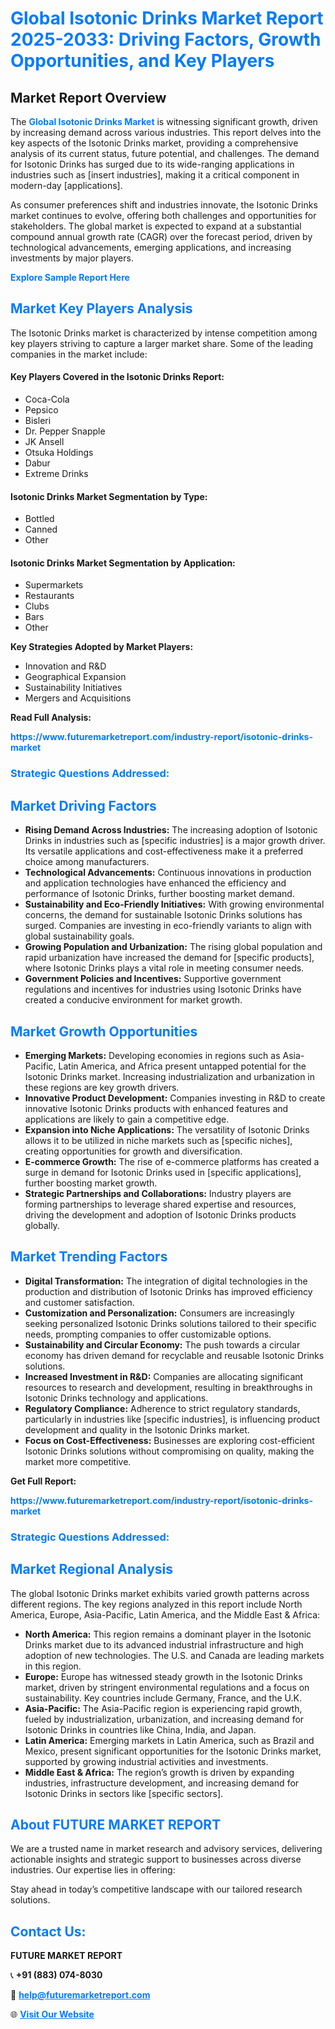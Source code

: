 <h1 style="color: #007BFF;">Global Isotonic Drinks Market Report 2025-2033: Driving Factors, Growth Opportunities, and Key Players</h1>

<section id="overview">
<h2>Market Report Overview</h2>
<p>The <a href="https://www.futuremarketreport.com/industry-report/isotonic-drinks-market" style="color: #007BFF; text-decoration: none;"><strong>Global Isotonic Drinks Market</strong></a> is witnessing significant growth, driven by increasing demand across various industries. This report delves into the key aspects of the Isotonic Drinks market, providing a comprehensive analysis of its current status, future potential, and challenges. The demand for Isotonic Drinks has surged due to its wide-ranging applications in industries such as [insert industries], making it a critical component in modern-day [applications].</p>
<p>As consumer preferences shift and industries innovate, the Isotonic Drinks market continues to evolve, offering both challenges and opportunities for stakeholders. The global market is expected to expand at a substantial compound annual growth rate (CAGR) over the forecast period, driven by technological advancements, emerging applications, and increasing investments by major players.</p>
</section>

<section id="overview">
<p><a href="https://www.futuremarketreport.com/request-sample/reportId=89348" style="color: #007BFF; text-decoration: none;"><strong>Explore Sample Report Here</strong></a></p>
</section>

<section id="key-players">
<h2 style="color: #007BFF;">Market Key Players Analysis</h2>
<p>The Isotonic Drinks market is characterized by intense competition among key players striving to capture a larger market share. Some of the leading companies in the market include:</p>
<h4>Key Players Covered in the Isotonic Drinks Report:</h4>
<ul><li>Coca-Cola</li><li>Pepsico</li><li>Bisleri</li><li>Dr. Pepper Snapple</li><li>JK Ansell</li><li>Otsuka Holdings</li><li>Dabur</li><li>Extreme Drinks</li></ul>
<h4>Isotonic Drinks Market Segmentation by Type:</h4>
<ul><li>Bottled</li><li>Canned</li><li>Other</li></ul>

<h4>Isotonic Drinks Market Segmentation by Application:</h4>
<ul><li>Supermarkets</li><li>Restaurants</li><li>Clubs</li><li>Bars</li><li>Other</li></ul>
<p><strong>Key Strategies Adopted by Market Players:</strong></p>
<ul>
<li>Innovation and R&D</li>
<li>Geographical Expansion</li>
<li>Sustainability Initiatives</li>
<li>Mergers and Acquisitions</li>
</ul>
</section>

<section>
<p><strong>Read Full Analysis: </strong></p><a href="https://www.futuremarketreport.com/industry-report/isotonic-drinks-market" style="color: #007BFF; text-decoration: none;"><strong>https://www.futuremarketreport.com/industry-report/isotonic-drinks-market</strong></a>
<h3 style="color: #007BFF;">Strategic Questions Addressed:</h3>
</section>

<section id="driving-factors">
<h2 style="color: #007BFF;">Market Driving Factors</h2>
<ul>
<li><strong>Rising Demand Across Industries:</strong> The increasing adoption of Isotonic Drinks in industries such as [specific industries] is a major growth driver. Its versatile applications and cost-effectiveness make it a preferred choice among manufacturers.</li>
<li><strong>Technological Advancements:</strong> Continuous innovations in production and application technologies have enhanced the efficiency and performance of Isotonic Drinks, further boosting market demand.</li>
<li><strong>Sustainability and Eco-Friendly Initiatives:</strong> With growing environmental concerns, the demand for sustainable Isotonic Drinks solutions has surged. Companies are investing in eco-friendly variants to align with global sustainability goals.</li>
<li><strong>Growing Population and Urbanization:</strong> The rising global population and rapid urbanization have increased the demand for [specific products], where Isotonic Drinks plays a vital role in meeting consumer needs.</li>
<li><strong>Government Policies and Incentives:</strong> Supportive government regulations and incentives for industries using Isotonic Drinks have created a conducive environment for market growth.</li>
</ul>
</section>

<section id="growth-opportunities">
<h2 style="color: #007BFF;">Market Growth Opportunities</h2>
<ul>
<li><strong>Emerging Markets:</strong> Developing economies in regions such as Asia-Pacific, Latin America, and Africa present untapped potential for the Isotonic Drinks market. Increasing industrialization and urbanization in these regions are key growth drivers.</li>
<li><strong>Innovative Product Development:</strong> Companies investing in R&D to create innovative Isotonic Drinks products with enhanced features and applications are likely to gain a competitive edge.</li>
<li><strong>Expansion into Niche Applications:</strong> The versatility of Isotonic Drinks allows it to be utilized in niche markets such as [specific niches], creating opportunities for growth and diversification.</li>
<li><strong>E-commerce Growth:</strong> The rise of e-commerce platforms has created a surge in demand for Isotonic Drinks used in [specific applications], further boosting market growth.</li>
<li><strong>Strategic Partnerships and Collaborations:</strong> Industry players are forming partnerships to leverage shared expertise and resources, driving the development and adoption of Isotonic Drinks products globally.</li>
</ul>
</section>

<section id="trending-factors">
<h2 style="color: #007BFF;">Market Trending Factors</h2>
<ul>
<li><strong>Digital Transformation:</strong> The integration of digital technologies in the production and distribution of Isotonic Drinks has improved efficiency and customer satisfaction.</li>
<li><strong>Customization and Personalization:</strong> Consumers are increasingly seeking personalized Isotonic Drinks solutions tailored to their specific needs, prompting companies to offer customizable options.</li>
<li><strong>Sustainability and Circular Economy:</strong> The push towards a circular economy has driven demand for recyclable and reusable Isotonic Drinks solutions.</li>
<li><strong>Increased Investment in R&D:</strong> Companies are allocating significant resources to research and development, resulting in breakthroughs in Isotonic Drinks technology and applications.</li>
<li><strong>Regulatory Compliance:</strong> Adherence to strict regulatory standards, particularly in industries like [specific industries], is influencing product development and quality in the Isotonic Drinks market.</li>
<li><strong>Focus on Cost-Effectiveness:</strong> Businesses are exploring cost-efficient Isotonic Drinks solutions without compromising on quality, making the market more competitive.</li>
</ul>
</section>

<section>
<p><strong>Get Full Report: </strong></p><a href="https://www.futuremarketreport.com/industry-report/isotonic-drinks-market" style="color: #007BFF; text-decoration: none;"><strong>https://www.futuremarketreport.com/industry-report/isotonic-drinks-market</strong></a>
<h3 style="color: #007BFF;">Strategic Questions Addressed:</h3>
</section>


<section id="regional-analysis">
<h2 style="color: #007BFF;">Market Regional Analysis</h2>
<p>The global Isotonic Drinks market exhibits varied growth patterns across different regions. The key regions analyzed in this report include North America, Europe, Asia-Pacific, Latin America, and the Middle East & Africa:</p>
<ul>
<li><strong>North America:</strong> This region remains a dominant player in the Isotonic Drinks market due to its advanced industrial infrastructure and high adoption of new technologies. The U.S. and Canada are leading markets in this region.</li>
<li><strong>Europe:</strong> Europe has witnessed steady growth in the Isotonic Drinks market, driven by stringent environmental regulations and a focus on sustainability. Key countries include Germany, France, and the U.K.</li>
<li><strong>Asia-Pacific:</strong> The Asia-Pacific region is experiencing rapid growth, fueled by industrialization, urbanization, and increasing demand for Isotonic Drinks in countries like China, India, and Japan.</li>
<li><strong>Latin America:</strong> Emerging markets in Latin America, such as Brazil and Mexico, present significant opportunities for the Isotonic Drinks market, supported by growing industrial activities and investments.</li>
<li><strong>Middle East & Africa:</strong> The region’s growth is driven by expanding industries, infrastructure development, and increasing demand for Isotonic Drinks in sectors like [specific sectors].</li>
</ul>
</section>

<footer>
<h2 style="color: #007BFF;">About FUTURE MARKET REPORT</h2>
<p>We are a trusted name in market research and advisory services, delivering actionable insights and strategic support to businesses across diverse industries. Our expertise lies in offering:</p>

<p>Stay ahead in today’s competitive landscape with our tailored research solutions.</p>

<h2 style="color: #007BFF;">Contact Us:</h2>
<p><strong>FUTURE MARKET REPORT</strong></p>
<p>📞 <strong>+91 (883) 074-8030</strong></p>
<p>📧 <strong><a href="mailto:help@futuremarketreport.com" style="color: #007BFF;">help@futuremarketreport.com</a></strong></p>
<p>🌐 <strong><a href="https://www.futuremarketreport.com/" style="color: #007BFF;">Visit Our Website</a></strong></p>
</footer>